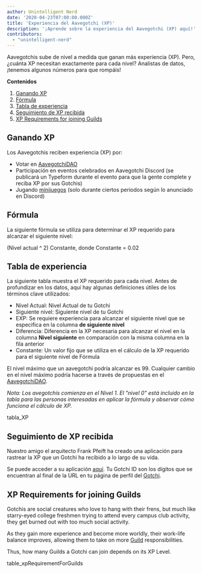 ```yaml
---
author: Unintelligent Nerd
date: '2020-04-23T07:00:00.000Z'
title: 'Experiencia del Aavegotchi (XP)'
description: '¡Aprende sobre la experiencia del Aavegotchi (XP) aquí!'
contributors:
  - "unintelligent-nerd"
---
```


Aavegotchis sube de nivel a medida que ganan más experiencia (XP). Pero, ¿cuánta XP necesitan exactamente para cada nivel? Analistas de datos, ¡tenemos algunos números para que rompáis!

<div class="contentsBox">

**Contenidos**

<ol>
<li><a href=#gaining-xp>Ganando XP</a></li>
<li><a href=#formula>Fórmula</a></li>
<li><a href=#experience-table>Tabla de experiencia</a></li>
<li><a href=#tracking-xp-received>Seguimiento de XP recibida</a></li>
<li><a href=#xp-requirements-for-joining-guilds>XP Requirements for joining Guilds</a></li>
</ol>

</div>

## Ganando XP
Los Aavegotchis reciben experiencia (XP) por:
* Votar en [AavegotchiDAO](/dao)
* Participación en eventos celebrados en Aavegotchi Discord (se publicará un Typeform durante el evento para que la gente complete y reciba XP por sus Gotchis)
* Jugando [minijuegos](/minigames) (solo durante ciertos periodos según lo anunciado en Discord)

## Fórmula
La siguiente fórmula se utiliza para determinar el XP requerido para alcanzar el siguiente nivel:

(Nivel actual ^ 2) Constante, donde Constante = 0.02

## Tabla de experiencia

La siguiente tabla muestra el XP requerido para cada nivel. Antes de profundizar en los datos, aquí hay algunas definiciones útiles de los términos clave utilizados:

* Nivel Actual: Nivel Actual de tu Gotchi
* Siguiente nivel: Siguiente nivel de tu Gotchi
* EXP: Se requiere experiencia para alcanzar el siguiente nivel que se especifica en la columna **de siguiente nivel**
* Diferencia: Diferencia en la XP necesaria para alcanzar el nivel en la columna **Nivel siguiente** en comparación con la misma columna en la fila anterior
* Constante: Un valor fijo que se utiliza en el cálculo de la XP requerido para el siguiente nivel de Fórmula

El nivel máximo que un aavegotchi podría alcanzar es 99. Cualquier cambio en el nivel máximo podría hacerse a través de propuestas en el [AavegotchiDAO](/dao).

*Nota: Los avegotchis comienza en el Nivel 1. El "nivel 0" está incluido en la tabla para las personas interesadas en aplicar la fórmula y observar cómo funciona el cálculo de XP.*

tabla_XP

## Seguimiento de XP recibida

Nuestro amigo el arquitecto [](/aarchitect) Frank Pfeift ha creado una aplicación para rastrear la XP que un Gotchi ha recibido a lo largo de su vida.

Se puede acceder a su aplicación [aquí](https://aavegotchi-xp-dashboard.vercel.app). Tu Gotchi ID son los dígitos que se encuentran al final de la URL en tu página de perfil del [Gotchi](/aavegotchi-profile).

## XP Requirements for joining Guilds

Gotchis are social creatures who love to hang with their frens, but much like starry-eyed college freshmen trying to attend every campus club activity, they get burned out with too much social activity.

As they gain more experience and become more worldly, their work-life balance improves, allowing them to take on more [Guild](/guild) responsibilities.

Thus, how many Guilds a Gotchi can join depends on its XP Level.

table_xpRequirementForGuilds